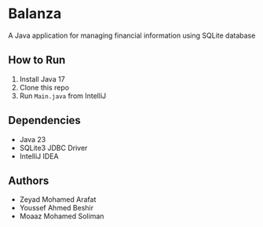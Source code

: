 # Balanza

A Java application for managing financial information using SQLite database

## How to Run

1. Install Java 17
2. Clone this repo
3. Run `Main.java` from IntelliJ

## Dependencies

- Java 23
- SQLite3 JDBC Driver
- IntelliJ IDEA

## Authors

- Zeyad Mohamed Arafat
- Youssef Ahmed Beshir
- Moaaz Mohamed Soliman
